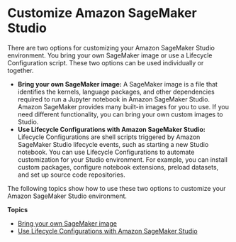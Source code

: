 # Customize Amazon SageMaker Studio<a name="studio-customize"></a>

There are two options for customizing your Amazon SageMaker Studio environment\. You bring your own SageMaker image or use a Lifecycle Configuration script\. These two options can be used individually or together\. 
+ **Bring your own SageMaker image:** A SageMaker image is a file that identifies the kernels, language packages, and other dependencies required to run a Jupyter notebook in Amazon SageMaker Studio\. Amazon SageMaker provides many built\-in images for you to use\. If you need different functionality, you can bring your own custom images to Studio\.
+ **Use Lifecycle Configurations with Amazon SageMaker Studio:** Lifecycle Configurations are shell scripts triggered by Amazon SageMaker Studio lifecycle events, such as starting a new Studio notebook\. You can use Lifecycle Configurations to automate customization for your Studio environment\. For example, you can install custom packages, configure notebook extensions, preload datasets, and set up source code repositories\.

The following topics show how to use these two options to customize your Amazon SageMaker Studio environment\.

**Topics**
+ [Bring your own SageMaker image](studio-byoi.md)
+ [Use Lifecycle Configurations with Amazon SageMaker Studio](studio-lcc.md)